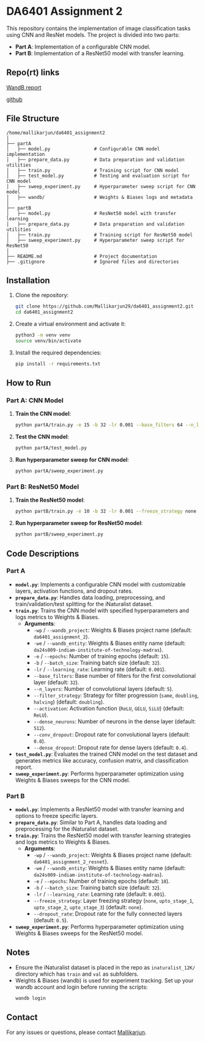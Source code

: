 # DA6401 Assignment 2

This repository contains the implementation of image classification tasks using CNN and ResNet models. The project is divided into two parts:

- **Part A**: Implementation of a configurable CNN model.
- **Part B**: Implementation of a ResNet50 model with transfer learning.

## Repo(rt) links
[WandB report](https://wandb.ai/da24s009-indiam-institute-of-technology-madras/da6401_assignment_2/reports/DA6401-Assignment-2--VmlldzoxMjMxNjIyMw?accessToken=utstsd3p1fzg5tz2885w5eqee1k6az9e5o30bd5r0f6q7kpkrgg3rfmcleal95l7)

[github](https://github.com/Mallikarjun29/da6401_assignment2/tree/main)
## File Structure

```
/home/mallikarjun/da6401_assignment2
│
├── partA
│   ├── model.py                # Configurable CNN model implementation
│   ├── prepare_data.py         # Data preparation and validation utilities
│   ├── train.py                # Training script for CNN model
│   ├── test_model.py           # Testing and evaluation script for CNN model
│   ├── sweep_experiment.py     # Hyperparameter sweep script for CNN model
│   ├── wandb/                  # Weights & Biases logs and metadata
│
├── partB
│   ├── model.py                # ResNet50 model with transfer learning
│   ├── prepare_data.py         # Data preparation and validation utilities
│   ├── train.py                # Training script for ResNet50 model
│   ├── sweep_experiment.py     # Hyperparameter sweep script for ResNet50
│
├── README.md                   # Project documentation
├── .gitignore                  # Ignored files and directories
```

## Installation

1. Clone the repository:
   ```bash
   git clone https://github.com/Mallikarjun29/da6401_assignment2.git
   cd da6401_assignment2
   ```

2. Create a virtual environment and activate it:
   ```bash
   python3 -m venv venv
   source venv/bin/activate
   ```

3. Install the required dependencies:
   ```bash
   pip install -r requirements.txt
   ```

## How to Run

### Part A: CNN Model

1. **Train the CNN model**:
   ```bash
   python partA/train.py -e 15 -b 32 -lr 0.001 --base_filters 64 --n_layers 5 --filter_strategy doubling --activation ReLU --dense_neurons 512 --conv_dropout 0.0 --dense_dropout 0.4
   ```

2. **Test the CNN model**:
   ```bash
   python partA/test_model.py
   ```

3. **Run hyperparameter sweep for CNN model**:
   ```bash
   python partA/sweep_experiment.py
   ```

### Part B: ResNet50 Model

1. **Train the ResNet50 model**:
   ```bash
   python partB/train.py -e 10 -b 32 -lr 0.001 --freeze_strategy none --dropout_rate 0.5
   ```

2. **Run hyperparameter sweep for ResNet50 model**:
   ```bash
   python partB/sweep_experiment.py
   ```

## Code Descriptions

### Part A

- **`model.py`**: Implements a configurable CNN model with customizable layers, activation functions, and dropout rates.
- **`prepare_data.py`**: Handles data loading, preprocessing, and train/validation/test splitting for the iNaturalist dataset.
- **`train.py`**: Trains the CNN model with specified hyperparameters and logs metrics to Weights & Biases.
  - **Arguments**:
    - `-wp` / `--wandb_project`: Weights & Biases project name (default: `da6401_assignment_2`).
    - `-we` / `--wandb_entity`: Weights & Biases entity name (default: `da24s009-indiam-institute-of-technology-madras`).
    - `-e` / `--epochs`: Number of training epochs (default: `15`).
    - `-b` / `--batch_size`: Training batch size (default: `32`).
    - `-lr` / `--learning_rate`: Learning rate (default: `0.001`).
    - `--base_filters`: Base number of filters for the first convolutional layer (default: `32`).
    - `--n_layers`: Number of convolutional layers (default: `5`).
    - `--filter_strategy`: Strategy for filter progression (`same`, `doubling`, `halving`) (default: `doubling`).
    - `--activation`: Activation function (`ReLU`, `GELU`, `SiLU`) (default: `ReLU`).
    - `--dense_neurons`: Number of neurons in the dense layer (default: `512`).
    - `--conv_dropout`: Dropout rate for convolutional layers (default: `0.0`).
    - `--dense_dropout`: Dropout rate for dense layers (default: `0.4`).
- **`test_model.py`**: Evaluates the trained CNN model on the test dataset and generates metrics like accuracy, confusion matrix, and classification report.
- **`sweep_experiment.py`**: Performs hyperparameter optimization using Weights & Biases sweeps for the CNN model.

### Part B

- **`model.py`**: Implements a ResNet50 model with transfer learning and options to freeze specific layers.
- **`prepare_data.py`**: Similar to Part A, handles data loading and preprocessing for the iNaturalist dataset.
- **`train.py`**: Trains the ResNet50 model with transfer learning strategies and logs metrics to Weights & Biases.
  - **Arguments**:
    - `-wp` / `--wandb_project`: Weights & Biases project name (default: `da6401_assignment_2_resnet`).
    - `-we` / `--wandb_entity`: Weights & Biases entity name (default: `da24s009-indiam-institute-of-technology-madras`).
    - `-e` / `--epochs`: Number of training epochs (default: `10`).
    - `-b` / `--batch_size`: Training batch size (default: `32`).
    - `-lr` / `--learning_rate`: Learning rate (default: `0.001`).
    - `--freeze_strategy`: Layer freezing strategy (`none`, `upto_stage_1`, `upto_stage_2`, `upto_stage_3`) (default: `none`).
    - `--dropout_rate`: Dropout rate for the fully connected layers (default: `0.5`).
- **`sweep_experiment.py`**: Performs hyperparameter optimization using Weights & Biases sweeps for the ResNet50 model.

## Notes

- Ensure the iNaturalist dataset is placed in the repo as `inaturalist_12K/` directory which has `train` and `val` as subfolders.
- Weights & Biases (wandb) is used for experiment tracking. Set up your wandb account and login before running the scripts:
  ```bash
  wandb login
  ```

## Contact
For any issues or questions, please contact [Mallikarjun](mailto:da24s009@smail.iitm.ac.in).